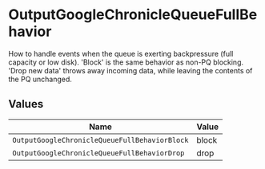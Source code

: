 # OutputGoogleChronicleQueueFullBehavior

How to handle events when the queue is exerting backpressure (full capacity or low disk). 'Block' is the same behavior as non-PQ blocking. 'Drop new data' throws away incoming data, while leaving the contents of the PQ unchanged.


## Values

| Name                                          | Value                                         |
| --------------------------------------------- | --------------------------------------------- |
| `OutputGoogleChronicleQueueFullBehaviorBlock` | block                                         |
| `OutputGoogleChronicleQueueFullBehaviorDrop`  | drop                                          |
